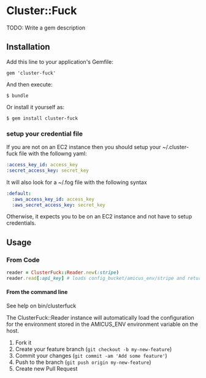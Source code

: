 # Cluster::Fuck

TODO: Write a gem description

## Installation

Add this line to your application's Gemfile:

    gem 'cluster-fuck'

And then execute:

    $ bundle

Or install it yourself as:

    $ gem install cluster-fuck


### setup your credential file
If you are not on an EC2 instance then you should setup your ~/.cluster-fuck file with the followng yaml:

```yaml
:access_key_id: access_key
:secret_access_key: secret_key
```

It will also look for a ~/.fog file with the following syntax

```yaml
:default:
  :aws_access_key_id: access_key
  :aws_secret_access_key: secret_key
```

Otherwise, it expects you to be on an EC2 instance and not have to setup credentials.


## Usage

### From Code

```ruby
reader = ClusterFuck::Reader.new(:stripe)
reader.read[:api_key] # loads config_bucket/amicus_env/stripe and returns the api_key from the hash
```

#### From the command line

See help on bin/clusterfuck

The ClusterFuck::Reader instance will automatically load the configuration for 
the environment stored in the AMICUS_ENV environment variable on the host.

1. Fork it
2. Create your feature branch (`git checkout -b my-new-feature`)
3. Commit your changes (`git commit -am 'Add some feature'`)
4. Push to the branch (`git push origin my-new-feature`)
5. Create new Pull Request
